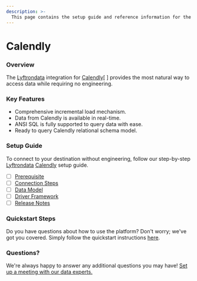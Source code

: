 ```yaml
---
description: >-
  This page contains the setup guide and reference information for the Calendly source connector.
---
```


# Calendly

### Overview

The [Lyftrondata](https://www.lyftrondata.com/) integration for [Calendly](https://www.lyftrondata.com/integration/business-analytics/calendly//)[ ] provides the most natural way to access data while requiring no engineering.

### Key Features

* Comprehensive incremental load mechanism.
* Data from Calendly is available in real-time.&#x20;
* ANSI SQL is fully supported to query data with ease.
* Ready to query Calendly relational schema model.

### Setup Guide

To connect to your destination without engineering, follow our step-by-step [Lyftrondata](https://www.lyftrondata.com/)  [Calendly](https://www.lyftrondata.com/integration/business-analytics/calendly/) setup guide.

* [ ] [Prerequisite](../../business-analytics/calendly/prerequisite.md)
* [ ] [Connection Steps](../../business-analytics/calendly/connection-steps.md)
* [ ] [Data Model](../../business-analytics/calendly/data-model/)
* [ ] [Driver Framework](../../business-analytics/calendly/driver-framework/)
* [ ] [Release Notes](../../business-analytics/calendly/release-notes.md)

### Quickstart Steps

Do you have questions about how to use the platform? Don't worry; we've got you covered. Simply follow the quickstart instructions [here](../../../business-analytics/calendly/quickstart-steps.md).

### Questions? <a href="#questions" id="questions"></a>

We're always happy to answer any additional questions you may have! [Set up a meeting with our data experts.](https://www.lyftrondata.com/book-a-meeting/)


